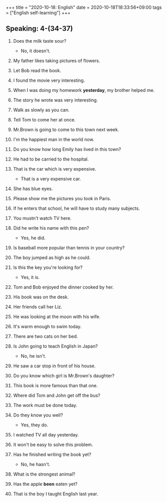 +++
title =  "2020-10-18: English"
date = 2020-10-18T18:33:56+09:00
tags = ["English self-learning"]
+++

## Speaking: 4-(34-37)

1. Does the milk taste sour?
    - No, it doesn't.
2. My father likes taking pictures of flowers.
3. Let Bob read the book.
4. I found the movie very interesting.
5. When I was doing my homework **yesterday**, my brother helped me.
6. The story he wrote was very interesting.
7. Walk as slowly as you can.
8. Tell Tom to come her at once.
9. Mr.Brown is going to come to this town next week.
10. I'm the happiest man in the world now.

1. Do you know how long Emily has lived in this town?
2. He had to be carried to the hospital.
3. That is the car which is very expensive.
    - That is a very expensive car.
4. She has blue eyes.
5. Please show me the pictures you took in Paris.
6. If he enters that school, he will have to study many subjects.
7. You mustn't watch TV here.
8. Did he write his name with this pen?
    - Yes, he did.
9. Is baseball more popular than tennis in your country?
10. The boy jumped as high as he could.

1. Is this the key you're looking for?
    - Yes, it is.
2. Tom and Bob enjoyed the dinner cooked by her.
3. His book was on the desk.
4. Her friends call her Liz.
5. He was looking at the moon with his wife.
6. It's warm enough to swim today.
7. There are two cats on her bed.
8. Is John going to teach English in Japan?
    - No, he isn't.
9. He saw a car stop in front of his house.
10. Do you know which girl is Mr.Brown's daughter?

1. This book is more famous than that one.
2. Where did Tom and John get off the bus?
3. The work must be done today.
4. Do they know you well?
    - Yes, they do.
5. I watched TV all day yesterday.
6. It won't be easy to solve this problem.
7. Has he finished writing the book yet?
    - No, he hasn't.
8. What is the strongest animal?
9. Has the apple **been** eaten yet?
10. That is the boy I taught English last year.


